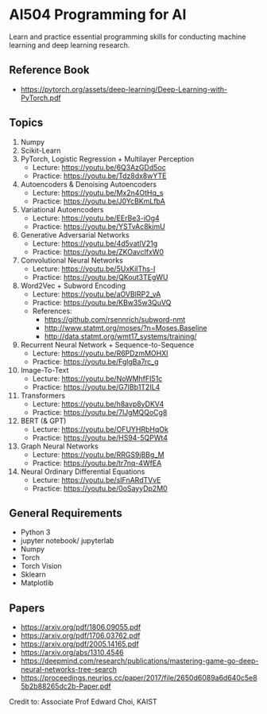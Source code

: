 # AI504 Programming for AI
Learn and practice essential programming skills for conducting machine learning and deep learning research.

## Reference Book
- https://pytorch.org/assets/deep-learning/Deep-Learning-with-PyTorch.pdf

## Topics
1. Numpy
2. Scikit-Learn
3. PyTorch, Logistic Regression + Multilayer Perception
   - Lecture: https://youtu.be/6Q3AzGDd5oc
   - Practice: https://youtu.be/Tdz8dx8wYTE
4. Autoencoders & Denoising Autoencoders 
   - Lecture: https://youtu.be/Mx2n4OtHq_s
   - Practice: https://youtu.be/J0YcBKmLfbA
5. Variational Autoencoders 
   - Lecture: https://youtu.be/EErBe3-iOg4
   - Practice: https://youtu.be/YSTvAc8kjmU
6. Generative Adversarial Networks
   - Lecture: https://youtu.be/4d5vatIV21g
   - Practice: https://youtu.be/ZKOavcIfxW0
7. Convolutional Neural Networks
   - Lecture: https://youtu.be/5UxKiIThs-I
   - Practice: https://youtu.be/QKout3TEgWU
8. Word2Vec + Subword Encoding
   - Lecture: https://youtu.be/aOVBIRP2_vA
   - Practice: https://youtu.be/KBw35w3QuVQ
   - References: 
      - https://github.com/rsennrich/subword-nmt 
      - http://www.statmt.org/moses/?n=Moses.Baseline 
      - http://data.statmt.org/wmt17_systems/training/ 
9. Recurrent Neural Network + Sequence-to-Sequence
   - Lecture: https://youtu.be/R6PDzmMOHXI
   - Practice: https://youtu.be/FglgBa7rc_g 
10. Image-To-Text
    - Lecture: https://youtu.be/NoWMhfFI51c
    - Practice: https://youtu.be/G7IBb1T2IL4
11. Transformers
    - Lecture: https://youtu.be/h8avp8yDKV4
    - Practice: https://youtu.be/7lJgMQQoCg8 
12. BERT (& GPT)
    - Lecture: https://youtu.be/OFUYHRbHqOk 
    - Practice: https://youtu.be/HS94-5QPWt4
12. Graph Neural Networks
    - Lecture: https://youtu.be/RRGS9jBBg_M
    - Practice: https://youtu.be/tr7nq-4WfEA
13. Neural Ordinary Differential Equations
    - Lecture: https://youtu.be/sIFnARdTVvE
    - Practice: https://youtu.be/0oSayyDp2M0

## General Requirements
- Python 3
- jupyter notebook/ jupyterlab
- Numpy
- Torch
- Torch Vision
- Sklearn
- Matplotlib

## Papers
- https://arxiv.org/pdf/1806.09055.pdf
- https://arxiv.org/pdf/1706.03762.pdf
- https://arxiv.org/pdf/2005.14165.pdf
- https://arxiv.org/abs/1310.4546
- https://deepmind.com/research/publications/mastering-game-go-deep-neural-networks-tree-search
- https://proceedings.neurips.cc/paper/2017/file/2650d6089a6d640c5e85b2b88265dc2b-Paper.pdf

Credit to: Associate Prof Edward Choi, KAIST
